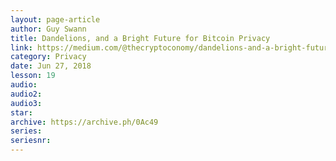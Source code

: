 ```yaml
---
layout: page-article
author: Guy Swann
title: Dandelions, and a Bright Future for Bitcoin Privacy
link: https://medium.com/@thecryptoconomy/dandelions-and-a-bright-future-for-bitcoin-privacy-712dbc4b1ec5
category: Privacy
date: Jun 27, 2018
lesson: 19
audio: 
audio2: 
audio3: 
star: 
archive: https://archive.ph/0Ac49
series: 
seriesnr: 
---
```

